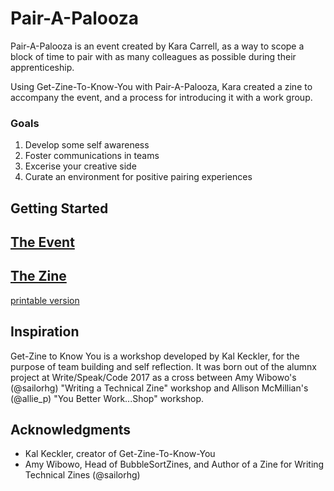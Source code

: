 # Pair-A-Palooza

Pair-A-Palooza is an event created by Kara Carrell, as a way to scope a block of time to pair with as many colleagues as possible during their apprenticeship. 

Using Get-Zine-To-Know-You with Pair-A-Palooza, Kara created a zine to accompany the event, and a process for introducing it with a work group.

### Goals

1) Develop some self awareness
2) Foster communications in teams
3) Excerise your creative side
4) Curate an environment for positive pairing experiences

## Getting Started

## [The Event](https://github.com/KaraAJC/getzinetoknowyou/blob/latest/Pair-a-palooza-event-instructions.md)

## [The Zine](https://github.com/KaraAJC/getzinetoknowyou/blob/latest/Pair-a-palooza-zine-instructions.md)
  [printable version](https://github.com/KaraAJC/getzinetoknowyou/blob/latest/Pair-A-Palooza%20zine%20printable%20template.pdf)

## Inspiration

Get-Zine to Know You is a workshop developed by Kal Keckler, for the purpose of team building and self reflection. It was born out of the alumnx project at Write/Speak/Code 2017 as a cross between Amy Wibowo's (@sailorhg) "Writing a Technical Zine" workshop and Allison McMillian's (@allie_p) "You Better Work...Shop" workshop. 

## Acknowledgments

* Kal Keckler, creator of Get-Zine-To-Know-You
* Amy Wibowo, Head of BubbleSortZines, and Author of a Zine for Writing Technical Zines (@sailorhg)
